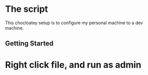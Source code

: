 The script
=============

This chocloatey setup is to configure my personal machine to a dev machine. 

Getting Started
-------------------------

# Right click file, and run as admin
